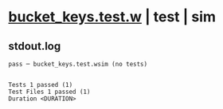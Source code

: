 # [bucket_keys.test.w](../../../../../examples/tests/valid/bucket_keys.test.w) | test | sim

## stdout.log
```log
pass ─ bucket_keys.test.wsim (no tests)
 
 
Tests 1 passed (1)
Test Files 1 passed (1)
Duration <DURATION>
```

